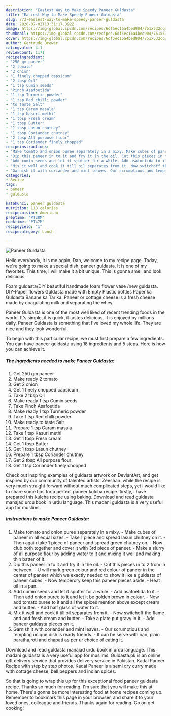 ```yaml
---
description: "Easiest Way to Make Speedy Paneer Guldasta"
title: "Easiest Way to Make Speedy Paneer Guldasta"
slug: 773-easiest-way-to-make-speedy-paneer-guldasta
date: 2020-07-02T13:31:17.392Z
image: https://img-global.cpcdn.com/recipes/6df5ec16a4bed904/751x532cq70/paneer-guldasta-recipe-main-photo.jpg
thumbnail: https://img-global.cpcdn.com/recipes/6df5ec16a4bed904/751x532cq70/paneer-guldasta-recipe-main-photo.jpg
cover: https://img-global.cpcdn.com/recipes/6df5ec16a4bed904/751x532cq70/paneer-guldasta-recipe-main-photo.jpg
author: Gertrude Brewer
ratingvalue: 4.1
reviewcount: 1171
recipeingredient:
- "250 gm paneer"
- "2 tomato"
- "2 onion"
- "1 finely chopped capsicum"
- "2 tbsp Oil"
- "1 tsp Cumin seeds"
- "Pinch Asafoetida"
- "1 tsp Turmeric powder"
- "1 tsp Red chilli powder"
- "to taste Salt"
- "1 tsp Garam masala"
- "1 tsp Kasuri methi"
- "1 tbsp Fresh cream"
- "1 tbsp Butter"
- "1 tbsp Lasun chutney"
- "1 tbsp Coriander chutney"
- "2 tbsp All purpose flour"
- "1 tsp Coriander finely chopped"
recipeinstructions:
- "Make tomato and onion puree separately in a mixy. Make cubes of paneer in all equal sizes. Take 1 piece and spread lasun chutney on it. Then again take 1 piece of paneer and spread green chutney on. Now club both together and cover it with 3rd piece of paneer. Make a slurry of all purpose flour by adding water to it and mixing it well and making thin batter of it."
- "Dip this paneer in to it and fry it in the oil. Cut this pieces in to 2 from in between. U will mark green colour and red colour of paneer in the center of paneer which we exactly needed to show it like a guldasta of paneer cubes. Now temperory keep this paneer pieces aside. Heat oil in a pan."
- "Add cumin seeds and let it sputter for a while. Add asafoetida to it. Then add onion puree to it and let it be golden brown in colour. Now add tomato puree to it and all the spices mention above except cream and butter. Add half glass of water to it."
- "Mix it well and cook it till oil separates from it. Now switchoff the flame and add fresh cream and butter. Take a plate put gravy in it. Add paneer guldasta pieces on it."
- "Garnish it with coriander and mint leaves. Our scrumptious and tempting unique dish is ready friends. It can be serve with nan, plain paratha,roti and chapati as per ur choice of eating it."
categories:
- Recipe
tags:
- paneer
- guldasta

katakunci: paneer guldasta 
nutrition: 118 calories
recipecuisine: American
preptime: "PT28M"
cooktime: "PT47M"
recipeyield: "1"
recipecategory: Lunch

---
```



![Paneer Guldasta](https://img-global.cpcdn.com/recipes/6df5ec16a4bed904/751x532cq70/paneer-guldasta-recipe-main-photo.jpg)

Hello everybody, it is me again, Dan, welcome to my recipe page. Today, we're going to make a special dish, paneer guldasta. It is one of my favorites. This time, I will make it a bit unique. This is gonna smell and look delicious.

Foam guldasta/DIY beautiful handmade foam flower vase /new guldasta. DIY-Paper flowers Guldasta made with Empty Plastic bottles Paper ka Guldasta Banane ka Tarika. Paneer or cottage cheese is a fresh cheese made by coagulating milk and separating the whey.

Paneer Guldasta is one of the most well liked of recent trending foods in the world. It's simple, it is quick, it tastes delicious. It is enjoyed by millions daily. Paneer Guldasta is something that I've loved my whole life. They are nice and they look wonderful.


To begin with this particular recipe, we must first prepare a few ingredients. You can have paneer guldasta using 18 ingredients and 5 steps. Here is how you can achieve it.

<!--inarticleads1-->

##### The ingredients needed to make Paneer Guldasta:

1. Get 250 gm paneer
1. Make ready 2 tomato
1. Get 2 onion
1. Get 1 finely chopped capsicum
1. Take 2 tbsp Oil
1. Make ready 1 tsp Cumin seeds
1. Take Pinch Asafoetida
1. Make ready 1 tsp Turmeric powder
1. Take 1 tsp Red chilli powder
1. Make ready to taste Salt
1. Prepare 1 tsp Garam masala
1. Take 1 tsp Kasuri methi
1. Get 1 tbsp Fresh cream
1. Get 1 tbsp Butter
1. Get 1 tbsp Lasun chutney
1. Prepare 1 tbsp Coriander chutney
1. Get 2 tbsp All purpose flour
1. Get 1 tsp Coriander finely chopped


Check out inspiring examples of guldasta artwork on DeviantArt, and get inspired by our community of talented artists. Zeeshan. while the recipe is very much straight forward without much complicated steps, yet i would like to share some tips for a perfect paneer kulcha recipe. firstly, i have prepared this kulcha recipe using baking. Download and read guldasta manajad urdu book in urdu language. This madani guldasta is a very useful app for muslims. 

<!--inarticleads2-->

##### Instructions to make Paneer Guldasta:

1. Make tomato and onion puree separately in a mixy. - Make cubes of paneer in all equal sizes. - Take 1 piece and spread lasun chutney on it. - Then again take 1 piece of paneer and spread green chutney on. - Now club both together and cover it with 3rd piece of paneer. - Make a slurry of all purpose flour by adding water to it and mixing it well and making thin batter of it.
1. Dip this paneer in to it and fry it in the oil. - Cut this pieces in to 2 from in between. - U will mark green colour and red colour of paneer in the center of paneer which we exactly needed to show it like a guldasta of paneer cubes. - Now temperory keep this paneer pieces aside. - Heat oil in a pan.
1. Add cumin seeds and let it sputter for a while. - Add asafoetida to it. - Then add onion puree to it and let it be golden brown in colour. - Now add tomato puree to it and all the spices mention above except cream and butter. - Add half glass of water to it.
1. Mix it well and cook it till oil separates from it. - Now switchoff the flame and add fresh cream and butter. - Take a plate put gravy in it. - Add paneer guldasta pieces on it.
1. Garnish it with coriander and mint leaves. - Our scrumptious and tempting unique dish is ready friends. - It can be serve with nan, plain paratha,roti and chapati as per ur choice of eating it.


Download and read guldasta manajad urdu book in urdu language. This madani guldasta is a very useful app for muslims. Guldasta.pk is an online gift delivery service that provides delivery service in Pakistan. Kadai Paneer Recipe with step by step photos. Kadai Paneer is a semi dry curry made with cottage cheese, bell peppers and indian spices. 

So that is going to wrap this up for this exceptional food paneer guldasta recipe. Thanks so much for reading. I'm sure that you will make this at home. There's gonna be more interesting food at home recipes coming up. Remember to bookmark this page in your browser, and share it to your loved ones, colleague and friends. Thanks again for reading. Go on get cooking!
